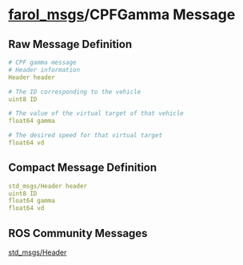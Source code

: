 [farol_msgs](index-msg.md)/CPFGamma Message
=================================================

Raw Message Definition
----------------------

```yaml
# CPF gamma message
# Header information  
Header header      

# The ID corresponding to the vehicle  
uint8 ID           

# The value of the virtual target of that vehicle  
float64 gamma      

# The desired speed for that virtual target  
float64 vd        
```



Compact Message Definition
--------------------------

```yaml
std_msgs/Header header  
uint8 ID  
float64 gamma  
float64 vd
```

 

ROS Community Messages 
--------------------------

[std_msgs/Header](http://docs.ros.org/en/noetic/api/std_msgs/html/msg/Header.html)

